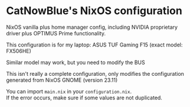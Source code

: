 # CatNowBlue's NixOS configuration

NixOS vanilla plus home manager config, including NVIDIA proprietary driver plus OPTIMUS Prime functionality.

This configuration is for my laptop: ASUS TUF Gaming F15 (exact model: FX506HE)

Similar model may work, but you need to modify the BUS

This isn't really a complete configuration, only modifies the configuration generated from NixOS GNOME (version 23.11)

You can import `main.nix` in your `configuration.nix`.<br>
If the error occurs, make sure if some values are not duplicated.
